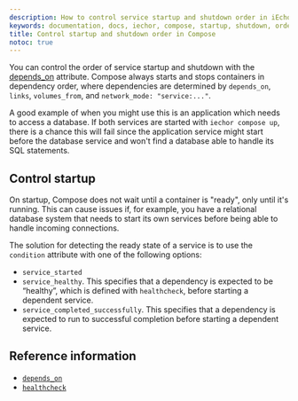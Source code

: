 ```yaml
---
description: How to control service startup and shutdown order in iEchor Compose
keywords: documentation, docs, iechor, compose, startup, shutdown, order
title: Control startup and shutdown order in Compose
notoc: true
---
```


You can control the order of service startup and shutdown with the
[depends_on](compose-file/05-services.md#depends_on) attribute. Compose always starts and stops
containers in dependency order, where dependencies are determined by
`depends_on`, `links`, `volumes_from`, and `network_mode: "service:..."`.

A good example of when you might use this is an application which needs to access a database. If both services are started with `iechor compose up`, there is a chance this will fail since the application service might start before the database service and won't find a database able to handle its SQL statements. 

## Control startup

On startup, Compose does not wait until a container is "ready", only until it's running. This can cause issues if, for example, you have a relational database system that needs to start its own services before being able to handle incoming connections.

The solution for detecting the ready state of a service is  to use the `condition` attribute with one of the following options:

- `service_started`
- `service_healthy`. This specifies that a dependency is expected to be “healthy”, which is defined with `healthcheck`, before starting a dependent service.
- `service_completed_successfully`. This specifies that a dependency is expected to run to successful completion before starting a dependent service.

## Reference information 

- [`depends_on`](compose-file/05-services.md#depends_on)
- [`healthcheck`](compose-file/05-services.md#healthcheck)